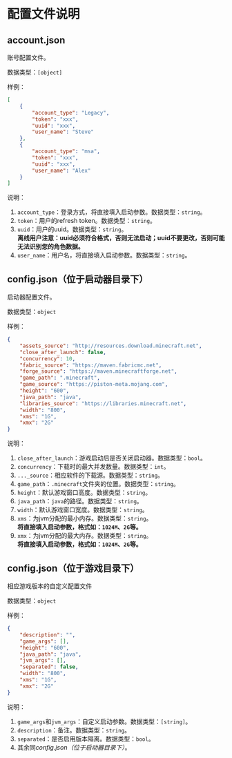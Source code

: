 # 配置文件说明

## account.json
账号配置文件。

数据类型：`[object]`

样例：
```json
[
    {
        "account_type": "Legacy",
        "token": "xxx",
        "uuid": "xxx",
        "user_name": "Steve"
    }, 
    {
        "account_type": "msa",
        "token": "xxx",
        "uuid": "xxx",
        "user_name": "Alex"
    }
]
```
说明：
1. `account_type`：登录方式，将直接填入启动参数。数据类型：`string`。
2. `token`：用户的refresh token。数据类型：`string`。
3. `uuid`：用户的uuid。数据类型：`string`。  
**离线用户注意：uuid必须符合格式，否则无法启动；uuid不要更改，否则可能无法识别您的角色数据。**
1. `user_name`：用户名，将直接填入启动参数。数据类型：`string`。

## config.json（位于启动器目录下）
启动器配置文件。

数据类型：`object`

样例：
```json
{
    "assets_source": "http://resources.download.minecraft.net",
    "close_after_launch": false,
    "concurrency": 10,
    "fabric_source": "https://maven.fabricmc.net",
    "forge_source": "https://maven.minecraftforge.net",
    "game_path": ".minecraft",
    "game_source": "https://piston-meta.mojang.com",
    "height": "600",
    "java_path": "java",
    "libraries_source": "https://libraries.minecraft.net",
    "width": "800",
    "xms": "1G",
    "xmx": "2G"
}
```

说明：
1. `close_after_launch`：游戏启动后是否关闭启动器。数据类型：`bool`。
2. `concurrency`：下载时的最大并发数量。数据类型：`int`。
3. `..._source`：相应软件的下载源。数据类型：`string`。
4. `game_path`：`.minecraft`文件夹的位置。数据类型：`string`。
5. `height`：默认游戏窗口高度。数据类型：`string`。
6. `java_path`：`java`的路径。数据类型：`string`。
7. `width`：默认游戏窗口宽度。数据类型：`string`。
8. `xms`：为jvm分配的最小内存。数据类型：`string`。  
**将直接填入启动参数，格式如：`1024M`、`2G`等。**
1. `xmx`：为jvm分配的最大内存。数据类型：`string`。  
**将直接填入启动参数，格式如：`1024M`、`2G`等。**

## config.json（位于游戏目录下）
相应游戏版本的自定义配置文件

数据类型：`object`

样例：
```json
{
    "description": "",
    "game_args": [],
    "height": "600",
    "java_path": "java",
    "jvm_args": [],
    "separated": false,
    "width": "800",
    "xms": "1G",
    "xmx": "2G"
}
```
说明：
1. `game_args`和`jvm_args`：自定义启动参数。数据类型：`[string]`。
2. `description`：备注。数据类型：`string`。
3. `separated`：是否启用版本隔离。数据类型：`bool`。
4. 其余同*config.json（位于启动器目录下）*。
